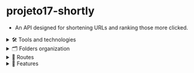 # projeto17-shortly
- An API designed for shortening URLs and ranking those more clicked.
<details>
  <summary>
    🛠 Tools and technologies
  </summary>
  
```
- Node.js
- Express
- Postgres
```
  
</details>
<details>
  <summary>
    🗂 Folders organization
  </summary>
  
```
    📂 src
    ├── 📂 controllers
    │   ├── sessions.controllers.js
    │   ├── urls.controllers.js
    │   └── users.controllers.js
    ├── 📂 database
    │   └── database.js
    ├── 📂 middlewares
    │   ├── authValidation.middleware.js
    │   ├── 📂 sessions
    │   │   └── sessionSignInValidation.middleware.js
    │   ├── 📂 urls
    │   │   ├── urlExistingId.middleware.js
    │   │   ├── urlExistingShortUrl.middleware.js
    │   │   ├── urlIsUserAuthor.middleware.js
    │   │   └── urlSchemaValidation.middleware.js
    │   └── 📂 users
    │       ├── userExistingEmail.middleware.js
    │       └── userSchemaValidation.middleware.js
    ├── 📂 repositories
    │   ├── sessionsRepositories.js
    │   ├── urlsRepositories.js
    │   └── usersRepositories.js
    ├── 📂 routes
    │   ├── router.js
    │   ├── sessions.routes.js
    │   ├── urls.routes.js
    │   └── user.routes.js
    ├── 📂 schemas
    │   ├── url.schema.js
    │   └── user.schema.js
    └── server.js
```
  
</details>  

<details>
  <summary>
    🧭 Routes
  </summary> 
  
  - post("/signup")
  
    - send `body` in the format
      
       ```
        {
        "name": "erick",
        "email": "erickssguerra@gmail.com",
        "password": "12345",
        "confirmPassword": "12345"
        }
       ```
  - post("/signin")
  
    - send `body` in the format
      
       ```
        {
        "email": "erickssguerra@gmail.com",
        "password": "12345"
        }
       ```  
  - post("/urls/shorten")
    
    - send a token authorization via `headers`
        ```
          {
          "authorization": "Bearer token"
          }
        ```
  
  
    - send `body` in the format
      
       ```
        {
        "url": "http://www.linkedin.com/in/erickssguerra"
        }
       ```
  - get("/urls/:id")
    
    - send an id via `params`
    - get a `body` object
        ```
          {
          "id": "24",
          "shortUrl": "12%af#",
          "url": "http://www.linkedin.com/in/erickssguerra
          }
        ```
  - get("/urls/open/:shortUrl")
    
    - send a shortUrl via `params`
    - user is redirected to the original Url
  - delete("/urls/:id")
    
    - send an id via `params`
    - send user authorization via `header`
    - erase the `url` from the database
  - get("/users/me")
    
    - send the authorization via `params`
    - get a `body` object
        ```
         {
          "id": 3,
          "name": "Erick",
          "visitCount": 0,
          "shortenedUrls": [
             {
              "id": 28,
              "shortUrl": "Gyk-ov",
              "url": "http://www.linkedin.com/in/erickssguerra",
              "visitCount": 0
            },
            {
              "id": 29,
              "shortUrl": "O7sAt0",
              "url": "https://www.github.com/erickssguerra",
              "visitCount": 0
            }
          ]
        }
        ```
  - get("/ranking")

    - get a `body` object limited by the top 10

      ```
      [
        {
          "id": 1,
          "name": "Erika",
          "linksCount": "1",
          "visitCount": "10"
        },
        {
          "id": 4,
          "name": "Berg",
          "linksCount": "1",
          "visitCount": "1"
        },
        {
          "id": 3,
          "name": "Erick",
          "linksCount": "2",
          "visitCount": "0"
        }...
      ]
      ```
    
  
</details>

<details>
  <summary>🎁 Features</summary>
 
  - validation of object schemas
  - validation of existing params
  - encrypt password
  - log of each middleware and controllers
  - repositories of Postgres queries
  - one single query priorizing

</details>
